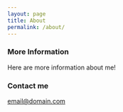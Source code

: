 ```yaml
---
layout: page
title: About
permalink: /about/
---
```


### More Information

Here are more information about me!

### Contact me

[email@domain.com](mailto:email@domain.com)
